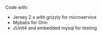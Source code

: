 Code with:
- Jersey 2.x with grizzly for microservice
- Mybatis for Orm
- JUnit4 and embedded mysql for testing
